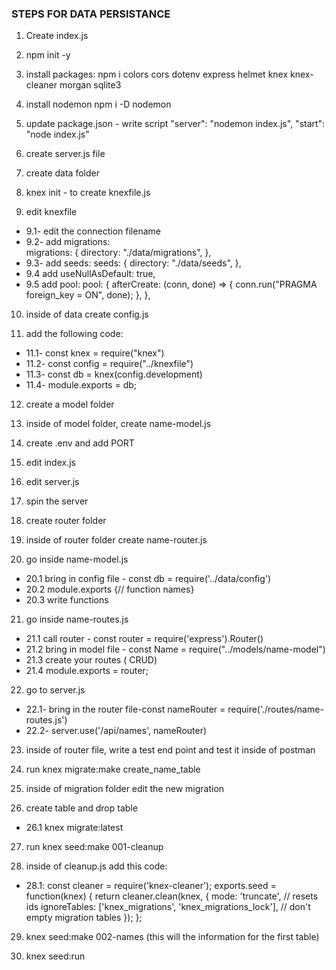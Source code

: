 ### STEPS FOR DATA PERSISTANCE

1. Create index.js

2. npm init -y

3. install packages: npm i colors cors dotenv express helmet knex knex-cleaner morgan sqlite3

4. install nodemon npm i -D nodemon

5. update package.json - write script "server": "nodemon index.js", "start": "node index.js"

6. create server.js file 

7. create data folder

8. knex init - to create knexfile.js 

9. edit knexfile    

- 9.1- edit the connection filename
- 9.2- add migrations:  
    migrations: {
      directory: "./data/migrations",
    },
- 9.3- add seeds: 
    seeds: {
      directory: "./data/seeds",
    },
- 9.4 add useNullAsDefault: true,
- 9.5 add pool: 
    pool: {
      afterCreate: (conn, done) => {
        conn.run("PRAGMA foreign_key = ON", done);
      },
    },

10. inside of data create config.js

11. add the following code: 
- 11.1- const knex = require("knex")
- 11.2- const config = require("../knexfile")
- 11.3- const db = knex(config.development)
- 11.4- module.exports = db;

12. create a model folder

13. inside of model folder, create name-model.js

14. create .env and add PORT

15. edit index.js

16. edit server.js

17. spin the server

18. create router folder 

19. inside of router folder create name-router.js

20. go inside name-model.js
- 20.1 bring in config file - const db = require('../data/config')
- 20.2 module.exports {// function names}
- 20.3 write functions

21. go inside name-routes.js
- 21.1 call router - const router = require('express').Router()
- 21.2 bring in model file - const Name = require("../models/name-model")
- 21.3 create your routes ( CRUD)
- 21.4 module.exports = router;

22. go to server.js
- 22.1- bring in the router file-const nameRouter = require('./routes/name-routes.js')
- 22.2- server.use('/api/names', nameRouter)

23. inside of router file, write a test end point and test it inside of postman

24. run knex migrate:make create_name_table
 

25. inside of migration folder edit the new migration

26. create table and drop table
- 26.1  knex migrate:latest

27. run knex seed:make 001-cleanup

28. inside of cleanup.js add this code:
- 28.1: 
    const cleaner = require('knex-cleaner');
    exports.seed = function(knex) {
    return cleaner.clean(knex, {
        mode: 'truncate', // resets ids
        ignoreTables: ['knex_migrations', 'knex_migrations_lock'], // don't empty migration tables
    });
    };

29. knex seed:make 002-names (this will the information for the first table)

30. knex seed:run